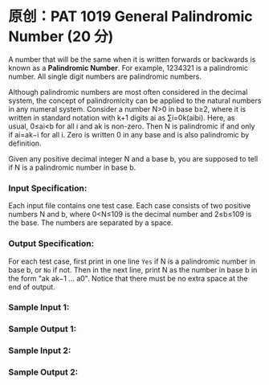 # 原创：PAT 1019 General Palindromic Number (20 分)

A number that will be the same when it is written forwards or backwards is known as a **Palindromic Number**. For example, 1234321 is a palindromic number. All single digit numbers are palindromic numbers.

Although palindromic numbers are most often considered in the decimal system, the concept of palindromicity can be applied to the natural numbers in any numeral system. Consider a number N&gt;0 in base b≥2, where it is written in standard notation with k+1 digits a​i​​ as ∑​i=0​k​​(a​i​​b​i​​). Here, as usual, 0≤a​i​​&lt;b for all i and a​k​​ is non-zero. Then N is palindromic if and only if a​i​​=a​k−i​​ for all i. Zero is written 0 in any base and is also palindromic by definition.

Given any positive decimal integer N and a base b, you are supposed to tell if N is a palindromic number in base b.

### Input Specification:

Each input file contains one test case. Each case consists of two positive numbers N and b, where 0&lt;N≤10​9​​ is the decimal number and 2≤b≤10​9​​ is the base. The numbers are separated by a space.

### Output Specification:

For each test case, first print in one line `Yes` if N is a palindromic number in base b, or `No` if not. Then in the next line, print N as the number in base b in the form "a​k​​ a​k−1​​ ... a​0​​". Notice that there must be no extra space at the end of output.

### Sample Input 1:

### Sample Output 1:

### Sample Input 2:

### Sample Output 2:

 
